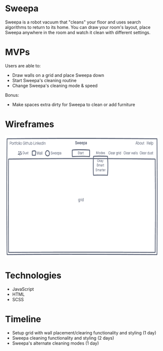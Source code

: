 # Sweepa

Sweepa is a robot vacuum that "cleans" your floor and uses search algorithms to return to its home. You can draw your room's layout, place Sweepa anywhere in the room and watch it clean with different settings.

# MVPs

Users are able to: 
* Draw walls on a grid and place Sweepa down
* Start Sweepa's cleaning routine
* Change Sweepa's cleaning mode & speed

Bonus:
* Make spaces extra dirty for Sweepa to clean or add furniture

# Wireframes

<img src="./dist/assets/images/sweepa_wireframe.PNG" alt="Sweepa Wireframes" height="400px" width="auto"/>

# Technologies

* JavaScript
* HTML
* SCSS

# Timeline
* Setup grid with wall placement/clearing functionality and styling (1 day)
* Sweepa cleaning functionality and styling (2 days)
* Sweepa's alternate cleaning modes (1 day)

